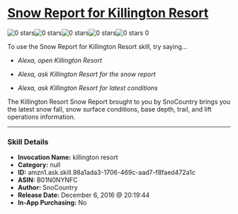 # [Snow Report for Killington Resort](http://alexa.amazon.com/#skills/amzn1.ask.skill.98a1ada3-1706-469c-aad7-f8faed472a1c)
![0 stars](../../images/ic_star_border_black_18dp_1x.png)![0 stars](../../images/ic_star_border_black_18dp_1x.png)![0 stars](../../images/ic_star_border_black_18dp_1x.png)![0 stars](../../images/ic_star_border_black_18dp_1x.png)![0 stars](../../images/ic_star_border_black_18dp_1x.png) 0

To use the Snow Report for Killington Resort skill, try saying...

* *Alexa, open Killington Resort*

* *Alexa, ask Killington Resort for the snow report*

* *Alexa, ask Killington Resort for latest conditions*

The Killington Resort Snow Report brought to you by SnoCountry brings you the latest snow fall, snow surface conditions,  base depth, trail, and lift operations information.

***

### Skill Details

* **Invocation Name:** killington resort
* **Category:** null
* **ID:** amzn1.ask.skill.98a1ada3-1706-469c-aad7-f8faed472a1c
* **ASIN:** B01N0NYNFC
* **Author:** SnoCountry
* **Release Date:** December 6, 2016 @ 20:19:44
* **In-App Purchasing:** No
